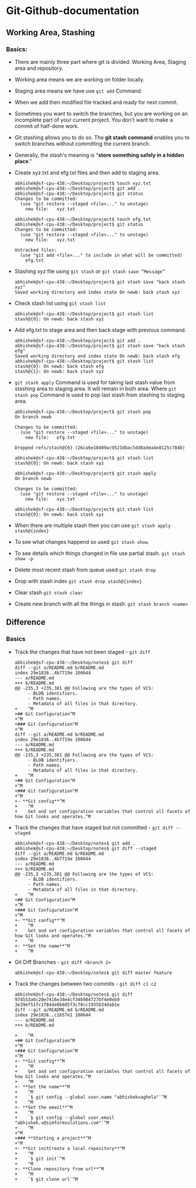 # Git-Github-documentation
## Working Area, Stashing

### Basics:

- There are mainly three part where git is divided: Working Area, Staging area and repository.
- Working area means we are working on folder locally.
- Staging area means we have use `git add` Command.
- When we add then modified file tracked and ready for next commit.
- Sometimes you want to switch the branches, but you are working on an incomplete part of your current project. You don't want to make a commit of half-done work.
- Git stashing allows you to do so. The **git stash command** enables you to switch branches without committing the current branch.
- Generally, the stash's meaning is "**store something safely in a hidden place**."
- Create xyz.txt and efg.txt files and then add to staging area.
    
    ```
    abhishek@sf-cpu-438:~/Desktop/project$ touch xyz.txt
    abhishek@sf-cpu-438:~/Desktop/project$ git add .
    abhishek@sf-cpu-438:~/Desktop/project$ git status
    Changes to be committed:
      (use "git restore --staged <file>..." to unstage)
    	new file:   xyz.txt
    ```
    
    ```
    abhishek@sf-cpu-438:~/Desktop/project$ touch efg.txt
    abhishek@sf-cpu-438:~/Desktop/project$ git status
    Changes to be committed:
      (use "git restore --staged <file>..." to unstage)
    	new file:   xyz.txt
    
    Untracked files:
      (use "git add <file>..." to include in what will be committed)
    	efg.txt
    ```
    
- Stashing xyz file using `git stash` or `git stash save “Message”`
    
    ```
    abhishek@sf-cpu-438:~/Desktop/project$ git stash save "back stash xyz"
    Saved working directory and index state On newb: back stash xyz
    ```
    
- Check stash list using `git stash list`
    
    ```
    abhishek@sf-cpu-438:~/Desktop/project$ git stash list
    stash@{0}: On newb: back stash xyz
    ```
    
- Add efg.txt to stage area and then back stage with previous command.
    
    ```
    abhishek@sf-cpu-438:~/Desktop/project$ git add .
    abhishek@sf-cpu-438:~/Desktop/project$ git stash save "back stash efg"
    Saved working directory and index state On newb: back stash efg
    abhishek@sf-cpu-438:~/Desktop/project$ git stash list
    stash@{0}: On newb: back stash efg
    stash@{1}: On newb: back stash xyz
    ```
    
- `git stash apply` Command is used for taking last stash value from stashing area to staging area. It will remain in both area. Where `git stash pop` Command is used to pop last stash from stashing to staging area.
    
    ```
    abhishek@sf-cpu-438:~/Desktop/project$ git stash pop
    On branch newb
    
    Changes to be committed:
      (use "git restore --staged <file>..." to unstage)
    	new file:   efg.txt
    
    Dropped refs/stash@{0} (26ca6e18409ac9523dbac5dd8adea4e8125c784b)
    
    abhishek@sf-cpu-438:~/Desktop/project$ git stash list
    stash@{0}: On newb: back stash xyz
    ```
    
    ```
    abhishek@sf-cpu-438:~/Desktop/project$ git stash apply
    On branch newb
    
    Changes to be committed:
      (use "git restore --staged <file>..." to unstage)
    	new file:   xyz.txt
    
    abhishek@sf-cpu-438:~/Desktop/project$ git stash list
    stash@{0}: On newb: back stash xyz
    ```
    
- When there are multiple stash then you can use `git stash apply stash@{index}`
- To see what changes happend so used `git stash show`.
- To see details which things changed in file use partial stash. `git stash show -p`
- Delete most recent stash from queue used `git stash drop`
- Drop with stash index `git stash drop stash@{index}`
- Clear stash `git stash clear`
- Create new branch with all the things in stash. `git stash branch <name>`

## Difference

### Basics

- Track the changes that have not been staged - `git diff`
    
    ```
    abhishek@sf-cpu-438:~/Desktop/notes$ git diff
    diff --git a/README.md b/README.md
    index 29e1836..4b7719e 100644
    --- a/README.md
    +++ b/README.md
    @@ -235,3 +235,381 @@ Following are the types of VCS:
         - BLOB identifiers.
         - Path names.
         - Metadata of all files in that directory.
    +    ^M
    +## Git Configuration^M
    +^M
    +### Git Configuration^M
    +^M
    diff --git a/README.md b/README.md
    index 29e1836..4b7719e 100644
    --- a/README.md
    +++ b/README.md
    @@ -235,3 +235,381 @@ Following are the types of VCS:
         - BLOB identifiers.
         - Path names.
         - Metadata of all files in that directory.
    +    ^M
    +## Git Configuration^M
    +^M
    +### Git Configuration^M
    +^M
    +- **Git config**^M
    +    ^M
    +    Get and set configuration variables that control all facets of how Git looks and operates.^M
    ```
    
- Track the changes that have staged but not committed - `git diff --staged`
    
    ```
    abhishek@sf-cpu-438:~/Desktop/notes$ git add .
    abhishek@sf-cpu-438:~/Desktop/notes$ git diff --staged
    diff --git a/README.md b/README.md
    index 29e1836..4b7719e 100644
    --- a/README.md
    +++ b/README.md
    @@ -235,3 +235,381 @@ Following are the types of VCS:
         - BLOB identifiers.
         - Path names.
         - Metadata of all files in that directory.
    +    ^M
    +## Git Configuration^M
    +^M
    +### Git Configuration^M
    +^M
    +- **Git config**^M
    +    ^M
    +    Get and set configuration variables that control all facets of how Git looks and operates.^M
    +    ^M
    +- **Set the name**^M
    +    ^M
    ```
    
- Git Diff Branches - `git diff <branch 2>`
    
    ```
    abhishek@sf-cpu-438:~/Desktop/notes$ git diff master feature
    ```
- Track the changes between two commits - `git diff c1 c2`
    
    ```
    abhishek@sf-cpu-438:~/Desktop/notes$ git diff 974553a6c20e7416e34e4cf34b984727bf4e0eb9 3e39ef51fc1f84de8b605f3c78cc1935b34dab1e
    diff --git a/README.md b/README.md
    index 29e1836..c1657e1 100644
    --- a/README.md
    +++ b/README.md
    
    +    ^M
    +## Git Configuration^M
    +^M
    +### Git Configuration^M
    +^M
    +- **Git config**^M
    +    ^M
    +    Get and set configuration variables that control all facets of how Git looks and operates.^M
    +    ^M
    +- **Set the name**^M
    +    ^M
    +    `$ git config --global user.name "abhishekvaghela"`^M
    +    ^M
    +- **Set the email**^M
    +    ^M
    +    `$ git config --global user.email "abhishek.v@simformsolutions.com"`^M
    +    ^M
    +^M
    +### **Starting a project**^M
    +^M
    +- **Git initCreate a local repository**^M
    +    ^M
    +    `$ git init`^M
    +    ^M
    +- **Clone repository from url**^M
    +    ^M
    +    `$ git clone url`^M
    ```
